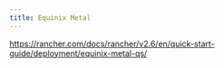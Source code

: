 ```yaml
---
title: Equinix Metal
---
```


https://rancher.com/docs/rancher/v2.6/en/quick-start-guide/deployment/equinix-metal-qs/